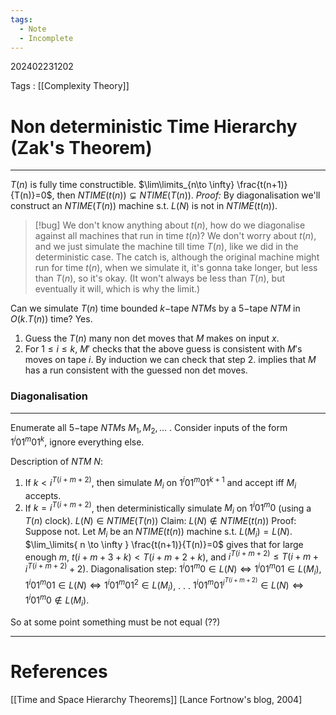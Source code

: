```yaml
---
tags:
  - Note
  - Incomplete
---
```

202402231202

Tags : [[Complexity Theory]]
# Non deterministic Time Hierarchy (Zak's Theorem)
---
$T(n)$ is fully time constructible. $\lim\limits_{n\to \infty} \frac{t(n+1)}{T(n)}=0$, then $NTIME(t(n))\subsetneq NTIME(T(n))$.
*Proof:* By diagonalisation we'll construct an $NTIME(T(n))$ machine s.t. $L(N)$ is not in $NTIME(t(n))$.

> [!bug] We don't know anything about $t(n)$, how do we diagonalise against all machines that run in time $t(n)$?
> We don't worry about $t(n)$, and we just simulate the machine till time $T(n)$, like we did in the deterministic case. The catch is, although the original machine might run for time $t(n)$, when we simulate it, it's gonna take longer, but less than $T(n)$, so it's okay. (It won't always be less than $T(n)$, but eventually it will, which is why the limit.)

Can we simulate $T(n)$ time bounded $k-$tape $NTM$s by a $5-$tape $NTM$ in $O(k.T(n))$ time?
Yes.
1. Guess the $T(n)$ many non det moves that $M$ makes on input $x$.
2. For $1\leq i\leq k$, $M'$ checks that the above guess is consistent with $M'$s moves on tape $i$.
By induction we can check that step 2. implies that $M$ has a run consistent with the guessed non det moves.

### Diagonalisation
---
Enumerate all $5-$tape $NTM$s $M_{1},M_{2},\dots$ . Consider inputs of the form $1^{i}01^{m}01^{k}$, ignore everything else.

Description of $NTM$ $N$:

1. If $k<i^{T(i+m+2)}$, then simulate $M_{i}$ on $1^{i}01^{m}01^{k+1}$ and accept iff $M_{i}$ accepts.
2. If $k=i^{T(i+m+2)}$, then deterministically simulate $M_{i}$ on $1^{i}01^{m}0$ (using a $T(n)$ clock).
$L(N)\in NTIME(T(n))$
Claim: $L(N)\not\in NTIME(t(n))$
Proof:
Suppose not. Let $M_{i}$ be an $NTIME(t(n))$ machine s.t. $L(M_{i})=L(N)$.
$\lim_\limits{ n \to \infty } \frac{t(n+1)}{T(n)}=0$ gives that for large enough $m$, $t(i+m+3+k)<T(i+m+2+k)$, and $i^{T(i+m+2)}\leq T(i+m+i^{T(i+m+2)}+2)$.
Diagonalisation step:
$1^{i}01^{m}0\in L(N)\iff1^{i}01^{m}01\in L(M_{i})$,
$1^{i}01^{m}01\in L(N)\iff1^{i}01^{m}01^{2}\in L(M_{i})$,
.
.
.
$1^{i}01^{m}01^{i^{T(i+m+2)}}\in L(N)\iff1^{i}01^{m}0\not\in L(M_{i})$.

So at some point something must be not equal (??)



---
# References
[[Time and Space Hierarchy Theorems]]
[Lance Fortnow's blog, 2004]